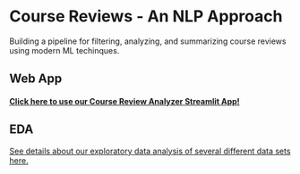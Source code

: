 # Course Reviews - An NLP Approach
Building a pipeline for filtering, analyzing, and summarizing course reviews using modern ML techinques. 
## Web App
#### [Click here to use our Course Review Analyzer Streamlit App!](https://reviews-analyzer-bain.streamlit.app/)
## EDA
[See details about our exploratory data analysis of several different data sets here.](eda/README.md)
